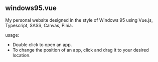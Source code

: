## windows95.vue

My personal website designed in the style of Windows 95 using Vue.js, Typescript, SASS, Canvas, Pinia.

usage:
* Double click to open an app.
* To change the position of an app, click and drag it to your desired location.

